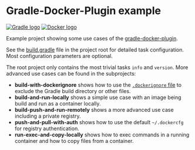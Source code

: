 # Gradle-Docker-Plugin example

[![Gradle logo](https://github.com/gesellix/gradle-docker-plugin-example/raw/main/img/gradle-logo.png)](https://gradle.org/)
[![Docker logo](https://github.com/gesellix/gradle-docker-plugin-example/raw/main/img/docker-logo.png)](https://www.docker.com/)

Example project showing some use cases of the [gradle-docker-plugin](https://github.com/gesellix/gradle-docker-plugin).

See the [build.gradle](https://github.com/gesellix/gradle-docker-plugin-example/blob/main/build.gradle.kts) file in the
project root for detailed task configuration. Most configuration parameters are optional.

The root project only contains the most trivial tasks `info` and `version`. More advanced use cases can be found in the subprojects:

* **build-with-dockerignore** shows how to use the [`.dockerignore` file](https://docs.docker.com/reference/builder/#the-dockerignore-file) to exclude the Gradle build directory or other files.
* **build-and-run-locally** shows a simple use case with an image being build and run as a container locally.
* **build-push-and-run-remotely** shows a more advanced use case including a private registry.
* **push-and-pull-with-auth** shows how to use the default `~/.dockercfg` for registry authentication.
* **run-exec-and-copy-locally** shows how to exec commands in a running container and how to copy files from a container.
